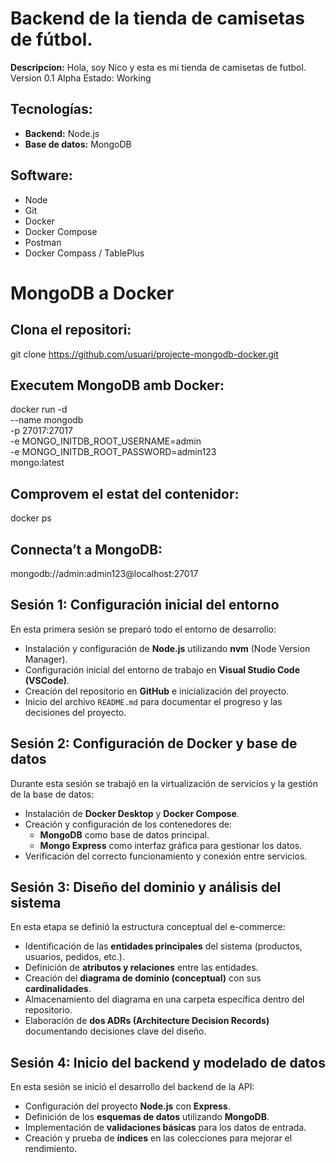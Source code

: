 # Backend de la tienda de camisetas de fútbol.
**Descripcion:**
Hola, soy Nico y esta es mi tienda de camisetas de futbol.
Version 0.1 Alpha
Estado: Working 

## Tecnologías:
- **Backend:** Node.js
- **Base de datos:** MongoDB

## Software:
- Node
- Git
- Docker
- Docker Compose
- Postman
- Docker Compass / TablePlus

# MongoDB a Docker
## Clona el repositori:
   git clone https://github.com/usuari/projecte-mongodb-docker.git

## Executem MongoDB amb Docker:
docker run -d \
  --name mongodb \
  -p 27017:27017 \
  -e MONGO_INITDB_ROOT_USERNAME=admin \
  -e MONGO_INITDB_ROOT_PASSWORD=admin123 \
  mongo:latest

## Comprovem el estat del contenidor:
docker ps
  
## Connecta’t a MongoDB:
mongodb://admin:admin123@localhost:27017


## Sesión 1: Configuración inicial del entorno

En esta primera sesión se preparó todo el entorno de desarrollo:

- Instalación y configuración de **Node.js** utilizando **nvm** (Node Version Manager).
- Configuración inicial del entorno de trabajo en **Visual Studio Code (VSCode)**.
- Creación del repositorio en **GitHub** e inicialización del proyecto.
- Inicio del archivo `README.md` para documentar el progreso y las decisiones del proyecto.

## Sesión 2: Configuración de Docker y base de datos

Durante esta sesión se trabajó en la virtualización de servicios y la gestión de la base de datos:

- Instalación de **Docker Desktop** y **Docker Compose**.
- Creación y configuración de los contenedores de:
  - **MongoDB** como base de datos principal.
  - **Mongo Express** como interfaz gráfica para gestionar los datos.
- Verificación del correcto funcionamiento y conexión entre servicios.

## Sesión 3: Diseño del dominio y análisis del sistema

En esta etapa se definió la estructura conceptual del e-commerce:

- Identificación de las **entidades principales** del sistema (productos, usuarios, pedidos, etc.).
- Definición de **atributos y relaciones** entre las entidades.
- Creación del **diagrama de dominio (conceptual)** con sus **cardinalidades**.
- Almacenamiento del diagrama en una carpeta específica dentro del repositorio.
- Elaboración de **dos ADRs (Architecture Decision Records)** documentando decisiones clave del diseño.

## Sesión 4: Inicio del backend y modelado de datos

En esta sesión se inició el desarrollo del backend de la API:

- Configuración del proyecto **Node.js** con **Express**.
- Definición de los **esquemas de datos** utilizando **MongoDB**.
- Implementación de **validaciones básicas** para los datos de entrada.
- Creación y prueba de **índices** en las colecciones para mejorar el rendimiento.

